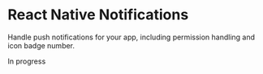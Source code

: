 # React Native Notifications
Handle push notifications for your app, including permission handling and icon badge number.

In progress
